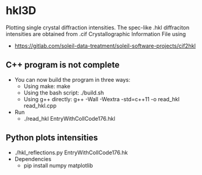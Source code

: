 # hkl3D

Plotting single crystal diffraction intensities.
The spec-like .hkl diffraciton intensities are obtained from .cif Crystallographic Information File using
* https://gitlab.com/soleil-data-treatment/soleil-software-projects/cif2hkl

## C++ program is not complete

* You can now build the program in three ways:
	* Using make: make
	* Using the bash script: ./build.sh
	* Using g++ directly: g++ -Wall -Wextra -std=c++11 -o read_hkl read_hkl.cpp
* Run
	* ./read_hkl EntryWithCollCode176.hkl 

## Python plots intensities
* ./hkl_reflections.py EntryWithCollCode176.hk
* Dependencies
	* pip install numpy matplotlib
